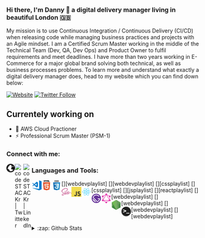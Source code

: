 ### Hi there, I'm Danny 👋 a digital delivery manager living in beautiful London 🇬🇧

My mission is to use Continuous Integration / Continuous Delivery (CI/CD) when releasing code while managing business practices and projects with an Agile mindset. I am a Certified Scrum Master working in the middle of the Technical Team (Dev, QA, Dev Ops) and Product Owner to fulfil requirements and meet deadlines. I have more than two years working in E-Commerce for a major global brand solving both technical, as well as business processes problems. To learn more and understand what exactly a digital delivery manager does, head to my website which you can find down below:

[![Website](https://img.shields.io/website?label=dannymonroy.com&style=for-the-badge&url=https%3A%2F%2Fdannymonroy.com)](https://www.dannymonroy.com)
[![Twitter Follow](https://img.shields.io/twitter/follow/dannypmonroy?color=1DA1F2&logo=twitter&style=for-the-badge)](https://twitter.com/intent/follow?screen_name=dannypmonroy)

## Currentely working on

- 🔭 AWS Cloud Practioner
- ⚡ Professional Scrum Master (PSM-1)


### Connect with me:

[<img align="left" alt="codeSTACKr.com" width="22px" src="https://raw.githubusercontent.com/iconic/open-iconic/master/svg/globe.svg" />][website]
[<img align="left" alt="codeSTACKr | Twitter" width="22px" src="https://cdn.jsdelivr.net/npm/simple-icons@v3/icons/twitter.svg" />][twitter]
[<img align="left" alt="codeSTACKr | LinkedIn" width="22px" src="https://cdn.jsdelivr.net/npm/simple-icons@v3/icons/linkedin.svg" />][linkedin]

### Languages and Tools:

[<img align="left" alt="Visual Studio Code" width="26px" src="https://raw.githubusercontent.com/github/explore/80688e429a7d4ef2fca1e82350fe8e3517d3494d/topics/visual-studio-code/visual-studio-code.png" />][webdevplaylist]
[<img align="left" alt="HTML5" width="26px" src="https://raw.githubusercontent.com/github/explore/80688e429a7d4ef2fca1e82350fe8e3517d3494d/topics/html/html.png" />][webdevplaylist]
[<img align="left" alt="CSS3" width="26px" src="https://raw.githubusercontent.com/github/explore/80688e429a7d4ef2fca1e82350fe8e3517d3494d/topics/css/css.png" />][cssplaylist]
[<img align="left" alt="Sass" width="26px" src="https://raw.githubusercontent.com/github/explore/80688e429a7d4ef2fca1e82350fe8e3517d3494d/topics/sass/sass.png" />][cssplaylist]
[<img align="left" alt="JavaScript" width="26px" src="https://raw.githubusercontent.com/github/explore/80688e429a7d4ef2fca1e82350fe8e3517d3494d/topics/javascript/javascript.png" />][jsplaylist]
[<img align="left" alt="React" width="26px" src="https://raw.githubusercontent.com/github/explore/80688e429a7d4ef2fca1e82350fe8e3517d3494d/topics/react/react.png" />][reactplaylist]
[<img align="left" alt="Gatsby" width="26px" src="https://raw.githubusercontent.com/github/explore/e94815998e4e0713912fed477a1f346ec04c3da2/topics/gatsby/gatsby.png" />][webdevplaylist]
[<img align="left" alt="GraphQL" width="26px" src="https://raw.githubusercontent.com/github/explore/80688e429a7d4ef2fca1e82350fe8e3517d3494d/topics/graphql/graphql.png" />][webdevplaylist]
[<img align="left" alt="Node.js" width="26px" src="https://raw.githubusercontent.com/github/explore/80688e429a7d4ef2fca1e82350fe8e3517d3494d/topics/nodejs/nodejs.png" />][webdevplaylist]
[<img align="left" alt="Terminal" width="26px" src="https://raw.githubusercontent.com/github/explore/80688e429a7d4ef2fca1e82350fe8e3517d3494d/topics/terminal/terminal.png" />][webdevplaylist]

<details>
  <summary>:zap: Github Stats</summary>

  <img align="left" alt="Danny Monroy Github Stats" src="https://github-readme-stats.codestackr.vercel.app/api?username=dannymonroy&show_icons=true&hide_border=true" />

</details>


[website]: https://dannymonroy.com
[twitter]: https://twitter.com/dannypmonroy
[linkedin]: https://www.linkedin.com/in/danny-p-monroy


